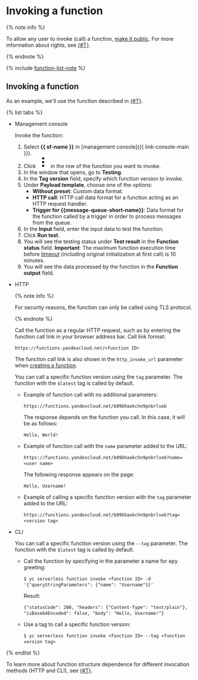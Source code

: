 # Invoking a function

{% note info %}

To allow any user to invoke (call) a function, [make it public](../function-public.md). For more information about rights, see [{#T}](../../security/index.md).

{% endnote %}

{% include [function-list-note](../../../_includes/functions/function-list-note.md) %}

## Invoking a function

As an example, we'll use the function described in [{#T}](version-manage.md#func-version-create).

{% list tabs %}

- Management console

    Invoke the function:
    1. Select **{{ sf-name }}** in [management console]({{ link-console-main }}).
    1. Click ![image](../../../_assets/vertical-ellipsis.svg) in the row of the function you want to invoke.
    1. In the window that opens, go to **Testing**.
    1. In the **Tag version** field, specify which function version to invoke.
    1. Under **Payload template**, choose one of the options:
        - **Without preset**: Custom data format.
        - **HTTP call**: HTTP call data format for a function acting as an HTTP request handler.
        - **Trigger for {{message-queue-short-name}}**: Data format for the function called by a trigger in order to process messages from the queue.
    1. In the **Input** field, enter the input data to test the function.
    1. Click **Run test**.
    1. You will see the testing status under **Test result** in the **Function status** field. **Important**: The maximum function execution time before [timeout](../../operations/function/version-manage.md#version-create) (including original initialization at first call) is 10 minutes.
    1. You will see the data processed by the function in the **Function output** field.

- HTTP

    {% note info %}

    For security reasons, the function can only be called using TLS protocol.

    {% endnote %}

    Call the function as a regular HTTP request, such as by entering the function call link in your browser address bar. Call link format:

    ```
    https://functions.yandexcloud.net/<function ID>
    ```

    The function call link is also shown in the `http_invoke_url` parameter when [creating a function](function-create.md).

    You can call a specific function version using the `tag` parameter. The function with the `$latest` tag is called by default.

    - Example of function call with no additional parameters:

        ```
        https://functions.yandexcloud.net/b09bhaokchn9pnbrlseb
        ```

        The response depends on the function you call. In this case, it will be as follows:

        ```
        Hello, World!
        ```

    - Example of function call with the `name` parameter added to the URL:

        ```
        https://functions.yandexcloud.net/b09bhaokchn9pnbrlseb?name=<user name>
        ```

        The following response appears on the page:

        ```
        Hello, Username!
        ```

    - Example of calling a specific function version with the `tag` parameter added to the URL:

        ```
        https://functions.yandexcloud.net/b09bhaokchn9pnbrlseb?tag=<version tag>
        ```

- CLI

    You can call a specific function version using the `--tag` parameter. The function with the `$latest` tag is called by default.

    - Call the function by specifying in the parameter a name for еру greeting:

        ```
        $ yc serverless function invoke <function ID> -d '{"queryStringParameters": {"name": "Username"}}'
        ```

        Result:

        ```
        {"statusCode": 200, "headers": {"Content-Type": "text/plain"}, "isBase64Encoded": false, "body": "Hello, Username!"}
        ```

    - Use a tag to call a specific function version:

        ```
        $ yc serverless function invoke <function ID> --tag <function version tag>
        ```

{% endlist %}

To learn more about function structure dependence for different invocation methods (HTTP and CLI), see [{#T}](../../concepts/function-invoke.md).

